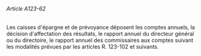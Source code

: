 ###### Article A123-62

Les caisses d'épargne et de prévoyance déposent les comptes annuels, la décision d'affectation des résultats, le rapport annuel du directeur général ou du directoire, le rapport annuel des commissaires aux comptes suivant les modalités prévues par les articles R. 123-102 et suivants.

